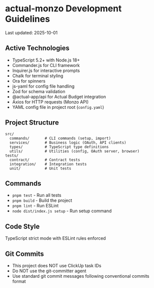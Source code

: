 # actual-monzo Development Guidelines

Last updated: 2025-10-01

## Active Technologies
- TypeScript 5.2+ with Node.js 18+
- Commander.js for CLI framework
- Inquirer.js for interactive prompts
- Chalk for terminal styling
- Ora for spinners
- js-yaml for config file handling
- Zod for schema validation
- @actual-app/api for Actual Budget integration
- Axios for HTTP requests (Monzo API)
- YAML config file in project root (`config.yaml`)

## Project Structure
```
src/
  commands/       # CLI commands (setup, import)
  services/       # Business logic (OAuth, API clients)
  types/          # TypeScript type definitions
  utils/          # Utilities (config, OAuth server, browser)
tests/
  contract/       # Contract tests
  integration/    # Integration tests
  unit/           # Unit tests
```

## Commands
- `pnpm test` - Run all tests
- `pnpm build` - Build the project
- `pnpm lint` - Run ESLint
- `node dist/index.js setup` - Run setup command

## Code Style
TypeScript strict mode with ESLint rules enforced

<!-- MANUAL ADDITIONS START -->
## Git Commits
- This project does NOT use ClickUp task IDs
- Do NOT use the git-committer agent
- Use standard git commit messages following conventional commits format
<!-- MANUAL ADDITIONS END -->
